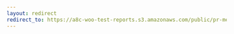 ```yaml
---
layout: redirect
redirect_to: https://a8c-woo-test-reports.s3.amazonaws.com/public/pr-merge/38402/e2e/index.html
---
```

